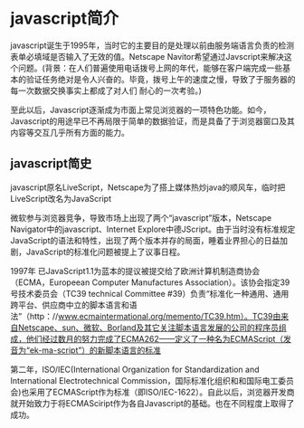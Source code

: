 <!--
 * @Author: your name
 * @Date: 2020-11-15 21:26:46
 * @LastEditTime: 2020-11-15 22:05:40
 * @LastEditors: Please set LastEditors
 * @Description: In User Settings Edit
 * @FilePath: /blogWebsite/docs/javascript/1-javascript简介.md
-->

# javascript简介

javascript诞生于1995年，当时它的主要目的是处理以前由服务端语言负责的检测表单必填域是否输入了无效的值。Netscape Navitor希望通过Javscript来解决这个问题。(背景：在人们普遍使用电话拨号上网的年代，能够在客户端完成一些基本的验证任务绝对是令人兴奋的。毕竟，拨号上午的速度之慢，导致了于服务器的每一次数据交换事实上都成了对人们 耐心的一次考验。)

至此以后，Javascript逐渐成为市面上常见浏览器的一项特色功能。如今，Javascript的用途早已不再局限于简单的数据验证，而是具备了于浏览器窗口及其内容等交互几乎所有方面的能力。

## javascript简史

javascript原名LiveScript，Netscape为了搭上媒体热炒java的顺风车，临时把LiveScript改名为JavaScript

微软参与浏览器竞争，导致市场上出现了两个“javascript”版本，Netscape Navigator中的javascript、Internet Explore中德JScript。由于当时没有标准规定JavaScript的语法和特性，出现了两个版本并存的局面，睡着业界担心的日益加剧，JavaScript的标准化问题被提上了议事日程。

1997年 已JavaScript1.1为蓝本的提议被提交给了欧洲计算机制造商协会（ECMA，Europeean Computer Manufactures Association）。该协会指定39号技术委员会（TC39 technical Committee #39）负责“标准化一种通用、通用跨平台、供应商中立的脚本语言和语法”（http：//www.ecmaintermational.org/memento/TC39.htm）。TC39由来自Netscape、sun、微软、Borland及其它关注脚本语言发展的公司的程序员组成，他们经过数月的努力完成了ECMA262——定义了一种名为ECMAScript（发音为“ek-ma-script”）的新脚本语言的标准

第二年，ISO/IEC(International Organization for Standardization and International Electrotechnical Commission，国际标准化组织和和国际电工委员会)也采用了ECMAScript作为标准（即ISO/IEC-1622）。自此以后，浏览器开发商就开始致力于将ECMASciript作为各自Javascript的基础。也在不同程度上取得了成功。